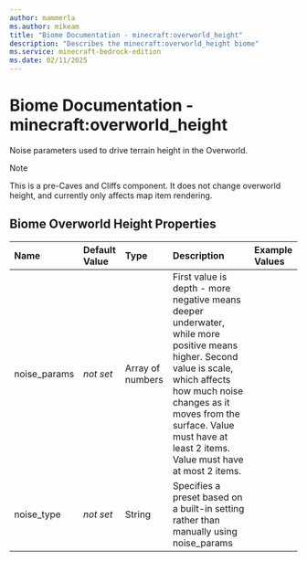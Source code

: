 ```yaml
---
author: mammerla
ms.author: mikeam
title: "Biome Documentation - minecraft:overworld_height"
description: "Describes the minecraft:overworld_height biome"
ms.service: minecraft-bedrock-edition
ms.date: 02/11/2025 
---
```


# Biome Documentation - minecraft:overworld_height

Noise parameters used to drive terrain height in the Overworld.

> [!Note]
> This is a pre-Caves and Cliffs component. It does not change overworld height, and currently only affects map item rendering.


## Biome Overworld Height Properties

|Name       |Default Value |Type |Description |Example Values |
|:----------|:-------------|:----|:-----------|:------------- |
| noise_params | *not set* | Array of numbers | First value is depth - more negative means deeper underwater, while more positive means higher. Second value is scale, which affects how much noise changes as it moves from the surface. Value must have at least 2 items. Value must have at most 2 items. |  | 
| noise_type | *not set* | String | Specifies a preset based on a built-in setting rather than manually using noise_params |  | 